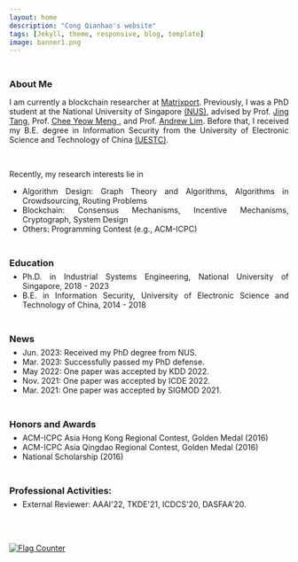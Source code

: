 ```yaml
---
layout: home
description: "Cong Qianhao's website"
tags: [Jekyll, theme, responsive, blog, template]
image: banner1.png
---
```

<h3 style="margin-bottom:0px;padding-top:20px;">About Me</h3>

<p align="justify">I am currently a blockchain researcher at <a href="https://www.matrixport.com/">Matrixport</a>. Previously, I was a PhD student at the National University of Singapore <a href="https://www.nus.edu.sg/" target="_blank">(NUS)</a>, advised by Prof. <a href="https://sites.google.com/view/jtang" target="_blank"> Jing Tang</a>, Prof. <a href="https://ymchee66.github.io/home/" target="_blank"> Chee Yeow Meng </a>, and Prof. <a href="https://www.limandrew.org/" target="_blank"> Andrew Lim</a>. Before that, I received my B.E. degree in Information Security from the University of Electronic Science and Technology of China <a href="https://en.uestc.edu.cn/" target="_blank">(UESTC)</a>. </p>

<br>
<p align="justify">Recently, my research interests lie in </p>
<ul>
<li align="justify">	    
Algorithm Design: Graph Theory and Algorithms, Algorithms in Crowdsourcing, Routing Problems
</li>
<li align="justify">	    
Blockchain: Consensus Mechanisms, Incentive Mechanisms, Cryptograph, System Design
</li>
<li align="justify">	    
Others: Programming Contest (e.g., ACM-ICPC)
</li>
</ul>

<h3 style="margin-bottom:-8px;padding-top:20px;">Education</h3>
<ul>
<li align="justify">
Ph.D. in Industrial Systems Engineering, National University of Singapore, 2018 - 2023
</li>
<li align="justify">
B.E. in Information Security, University of Electronic Science and Technology of China, 2014 - 2018
</li>
</ul>

<h3 style="margin-bottom:-8px;padding-top:20px;">News</h3>
<ul>
<li>
Jun. 2023: Received my PhD degree from NUS.
</li>
<li>
Mar. 2023: Successfully passed my PhD defense.
</li>
<li>
May 2022: One paper was accepted by KDD 2022.
</li>
<li>
Nov. 2021: One paper was accepted by ICDE 2022.
</li>
<li>
Mar. 2021: One paper was accepted by SIGMOD 2021.
</li>
</ul>

<h3 style="margin-bottom:-8px;padding-top:20px;">Honors and Awards</h3>
<ul>
<li>	    
ACM-ICPC Asia Hong Kong Regional Contest, Golden Medal (2016)
</li>
<li>	    
ACM-ICPC Asia Qingdao Regional Contest, Golden Medal (2016)
</li>
<li>	    
National Scholarship (2016)
</li>
</ul>

<h3 style="margin-bottom:-8px;padding-top:20px;">Professional Activities:</h3>
<ul>
<li> External Reviewer: AAAI'22, TKDE'21, ICDCS'20, DASFAA'20.
</li>
</ul>
<br>
<br>

<a href="https://info.flagcounter.com/67lP"><img src="https://s01.flagcounter.com/count2/67lP/bg_FFFFFF/txt_000000/border_CCCCCC/columns_2/maxflags_10/viewers_0/labels_0/pageviews_0/flags_0/percent_0/" alt="Flag Counter" border="0"></a>